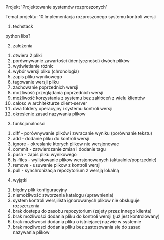 Projekt 'Projektowanie systemów rozproszonych'

Temat projektu:
10.Implementacja rozproszonego systemu kontroli wersji

1. techstack

python
libs?

2. założenia

1) otwiera 2 pliki
2) porównywanie zawartości (identyczności) dwóch plików
3) wyświetlanie różnic
4) wybór wersji pliku (chronologia)
5) zapis pliku wynikowego
6) tagowanie wersji pliku
7) zachowanie poprzednich wersji
8) możliwość przeglądania poprzednich wersji
9) możliwość korzystania z systemu bez zakłóceń z wielu klientów
10) calosc w architekturze client-server
11) dwa foldery operacyjny i systemu kontroli wersji
12) okreslenie zasad nazywania plikow

3. funkcjonalności

1) diff - porównywanie plików i zwracanie wyniku (porównanie tekstu)
2) add - dodanie pliku do kontroli wersji
3) ignore - okreslanie ktorych plikow nie wersjonowac
4) commit - zatwierdzanie zmian i dodanie tagu
5) push - zapis pliku wynikowego
6) ls-files - wylistowanie plikow wersjonowanych (aktualnie/poprzednie)
7) remove - usuwanie plikow z kontroli wersji
8) pull - synchronizacja repozytorium z wersją lokalną

4. wyjątki

1) błędny plik konfiguracyjny
2) niemożliwość stworzenia katalogu (uprawnienia)
3) system kontroli wersjilista ignorowanych plikow nie obsluguje rozszerzenia
4) brak dostepu do zasobu repozytorium (zajety przez innego klienta)
5) brak możliwości dodania pliku do kontroli wersji (już jest kontrolowany)
6) brak mozliwosci dodania pliku o istniejacej nazwie w systemie
7) brak mozliwosci dodania pliku bez zastosowania sie do zasad nazywania plikow
